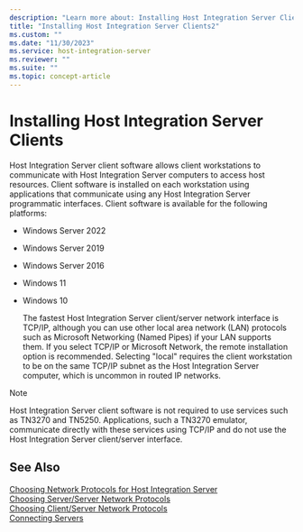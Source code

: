 ```yaml
---
description: "Learn more about: Installing Host Integration Server Clients"
title: "Installing Host Integration Server Clients2"
ms.custom: ""
ms.date: "11/30/2023"
ms.service: host-integration-server
ms.reviewer: ""
ms.suite: ""
ms.topic: concept-article
---
```

# Installing Host Integration Server Clients
Host Integration Server client software allows client workstations to communicate with Host Integration Server computers to access host resources. Client software is installed on each workstation using applications that communicate using any Host Integration Server programmatic interfaces. Client software is available for the following platforms:  
  
- Windows Server 2022  
  
- Windows Server 2019  
  
- Windows Server 2016  
  
- Windows 11  
  
- Windows 10  
  
  The fastest Host Integration Server client/server network interface is TCP/IP, although you can use other local area network (LAN) protocols such as Microsoft Networking (Named Pipes) if your LAN supports them. If you select TCP/IP or Microsoft Network, the remote installation option is recommended. Selecting "local" requires the client workstation to be on the same TCP/IP subnet as the Host Integration Server computer, which is uncommon in routed IP networks.  
  
> [!NOTE]
>  Host Integration Server client software is not required to use services such as TN3270 and TN5250. Applications, such a TN3270 emulator, communicate directly with these services using TCP/IP and do not use the Host Integration Server client/server interface.  
  
## See Also  
 [Choosing Network Protocols for Host Integration Server](../core/choosing-network-protocols-for-host-integration-server1.md)   
 [Choosing Server/Server Network Protocols](../core/choosing-server-server-network-protocols2.md)   
 [Choosing Client/Server Network Protocols](../core/choosing-client-server-network-protocols2.md)   
 [Connecting Servers](../core/connecting-servers2.md)
